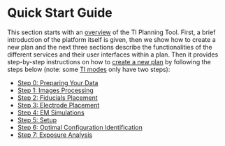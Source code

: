 # Quick Start Guide

This section starts with an [overview](/docs/platform_introduction/platform.md) of the TI Planning Tool.
First, a brief introduction of the platform itself is given, then we show how to create a new plan and the next three sections describe the functionalities of the different services and their user interfaces within a plan.
Then it provides step-by-step instructions on how to [create a new plan](/docs/plan/create_new_plan.md) by following the steps below (note: some [TI modes](/docs/background/modes.md) only have two steps):

* [Step 0: Preparing Your Data](/docs/services/file_picker.md)
* [Step 1: Images Processing](/docs/services/personalizer.md)
* [Step 2: Fiducials Placement](/docs/services/fiducials_placement.md)
* [Step 3: Electrode Placement](/docs/services/electrode_placement.md)
* [Step 4: EM Simulations](/docs/services/simulator.md)
* [Step 5: Setup](/docs/services/electrode_selector.md)
* [Step 6: Optimal Configuration Identification](/docs/services/post_processing.md)
* [Step 7: Exposure Analysis](/docs/services/s4l_post_processing.md)
